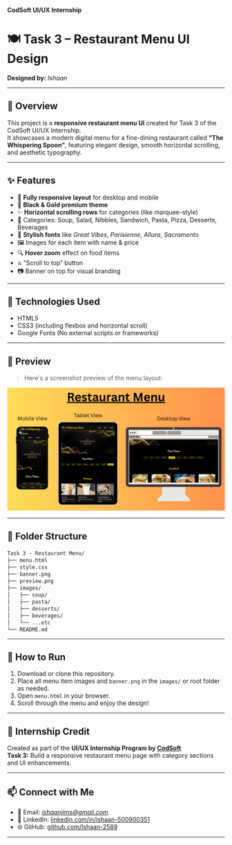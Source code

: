 **CodSoft UI/UX Internship**  
# 🍽️ Task 3 – Restaurant Menu UI Design  
**Designed by:** *Ishaan*

---

## 📌 Overview

This project is a **responsive restaurant menu UI** created for Task 3 of the CodSoft UI/UX Internship.  
It showcases a modern digital menu for a fine-dining restaurant called **“The Whispering Spoon”**, featuring elegant design, smooth horizontal scrolling, and aesthetic typography.

---

## ✨ Features

- 📱 **Fully responsive layout** for desktop and mobile
- 💛 **Black & Gold premium theme**
- ✨ **Horizontal scrolling rows** for categories (like marquee-style)
- 🍝 Categories: Soup, Salad, Nibbles, Sandwich, Pasta, Pizza, Desserts, Beverages
- 🎨 **Stylish fonts** like *Great Vibes*, *Parisienne*, *Allura*, *Sacramento*
- 🖼️ Images for each item with name & price
- 🔍 **Hover zoom** effect on food items
- 🔝 “Scroll to top” button
- 📷 Banner on top for visual branding

---

## 🧰 Technologies Used

- HTML5  
- CSS3 (including flexbox and horizontal scroll)  
- Google Fonts (No external scripts or frameworks)

---

## 📸 Preview

> Here's a screenshot preview of the menu layout:

![Menu Preview](./preview.png)

---

## 📂 Folder Structure

```
Task 3 - Restaurant Menu/
├── menu.html
├── style.css
├── banner.png
├── preview.png
├── images/
│   ├── soup/
│   ├── pasta/
│   ├── desserts/
│   ├── beverages/
│   └── ...etc
└── README.md
```

---

## 🔗 How to Run

1. Download or clone this repository.
2. Place all menu item images and `banner.png` in the `images/` or root folder as needed.
3. Open `menu.html` in your browser.
4. Scroll through the menu and enjoy the design!

---

## 🙌 Internship Credit

Created as part of the **UI/UX Internship Program by [CodSoft](https://www.codsoft.in/)**  
**Task 3:** Build a responsive restaurant menu page with category sections and UI enhancements.

---

## 📫 Connect with Me

- 📧 Email: *ishaanjims@gmail.com*  
- 💼 LinkedIn: [linkedin.com/in/ishaan-500900351](https://www.linkedin.com/in/ishaan-500900351/)  
- 🌐 GitHub: [github.com/Ishaan-2589](https://github.com/Ishaan-2589)

---
